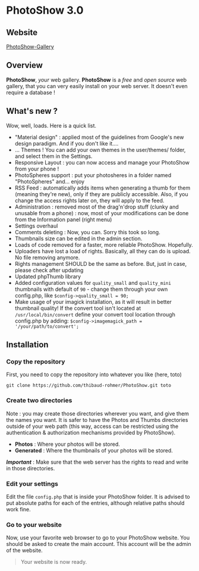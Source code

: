 # PhotoShow 3.0

## Website

[PhotoShow-Gallery](http://www.photoshow-gallery.com)

## Overview

**PhotoShow**, *your* web gallery. **PhotoShow** is a *free* and *open source* web gallery, that you can very easily install on your web server. It doesn't even require a database !

## What's new ?

Wow, well, loads. Here is a quick list.
* "Material design" : applied most of the guidelines from Google's new design paradigm. And if you don't like it....
* ... Themes ! You can add your own themes in the user/themes/ folder, and select them in the Settings.
* Responsive Layout : you can now access and manage your PhotoShow from your phone !
* PhotoSpheres support : put your photosheres in a folder named "PhotoSpheres" and... enjoy
* RSS Feed : automatically adds items when generating a thumb for them (meaning they're new), only if they are publicly accessible. Also, if you change the access rights later on, they will apply to the feed.
* Administration : removed most of the drag'n'drop stuff (clunky and unusable from a phone) : now, most of your modifications can be done from the Information panel (right menu)
* Settings overhaul
* Comments deleting : Now, you can. Sorry this took so long.
* Thumbnails size can be edited in the admin section.
* Loads of code removed for a faster, more reliable PhotoShow. Hopefully.
* Uploaders have lost a load of rights. Basically, all they can do is upload. No file removing anymore.
* Rights management SHOULD be the same as before. But, just in case, please check after updating
* Updated phpThumb library
* Added configuration values for `quality_small` and `quality_mini` thumbnails with default of `90` - change them through your own config.php, like `$config->quality_small = 90;`  
* Make usage of your imagick installation, as it will result in better thumbnail quality! If the convert tool isn't located at `/usr/local/bin/convert` define your convert tool location through config.php by adding: `$config->imagemagick_path = '/your/path/to/convert';`

## Installation

### Copy the repository

First, you need to copy the repository into whatever you like (here, toto)

`git clone https://github.com/thibaud-rohmer/PhotoShow.git toto`

### Create two directories

Note : you may create those directories wherever you want, and give them the names you want. It is safer to have the Photos and Thumbs directories outside of your web path (this way, access can be restricted using the authentication & authorization mechanisms provided by PhotoShow).

* **Photos** : Where your photos will be stored.
* **Generated** : Where the thumbnails of your photos will be stored. 

***Important*** : Make sure that the web server has the rights to read and write in those directories.

### Edit your settings

Edit the file `config.php` that is inside your PhotoShow folder. It is advised to put absolute paths for each of the entries, although relative paths should work fine.

### Go to your website

Now, use your favorite web browser to go to your PhotoShow website. You should be asked to create the main account. This account will be the admin of the website.

> Your website is now ready.
